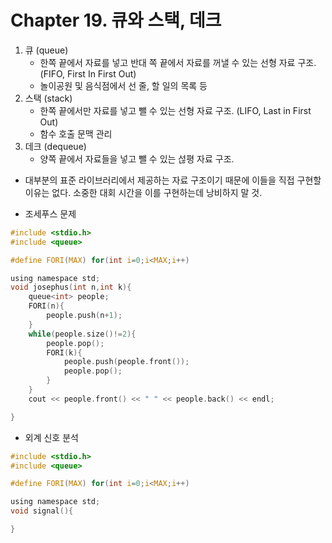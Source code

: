 # Chapter 19. 큐와 스택, 데크

1. 큐 (queue)
    - 한쪽 끝에서 자료를 넣고 반대 쪽 끝에서 자료를 꺼낼 수 있는 선형 자료 구조. (FIFO, First In First Out)
    - 놀이공원 및 음식점에서 선 줄, 할 일의 목록 등
2. 스택 (stack)
    - 한쪽 끝에서만 자료를 넣고 뺄 수 있는 선형 자료 구조. (LIFO, Last in First Out)
    - 함수 호출 문맥 관리
3. 데크 (dequeue)
    - 양쪽 끝에서 자료들을 넣고 뺄 수 있는 섢평 자료 구조.

* 대부분의 표준 라이브러리에서 제공하는 자료 구조이기 때문에 이들을 직접 구현할 이유는 없다. 소중한 대회 시간을 이를 구현하는데 낭비하지 말 것.

- 조세푸스 문제
```c
#include <stdio.h>
#include <queue>

#define FORI(MAX) for(int i=0;i<MAX;i++)

using namespace std;
void josephus(int n,int k){
    queue<int> people;
    FORI(n){
        people.push(n+1);
    }    
    while(people.size()!=2){
        people.pop();
        FORI(k){
            people.push(people.front());
            people.pop();
        }
    }
    cout << people.front() << " " << people.back() << endl;

}
```

- 외계 신호 분석
```c
#include <stdio.h>
#include <queue>

#define FORI(MAX) for(int i=0;i<MAX;i++)

using namespace std;
void signal(){

}
```